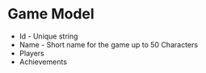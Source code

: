 Game Model
=====
* Id - Unique string
* Name - Short name for the game up to 50 Characters
* Players
* Achievements
